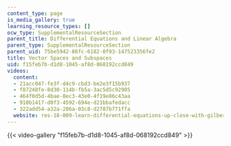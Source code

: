 ```yaml
---
content_type: page
is_media_gallery: true
learning_resource_types: []
ocw_type: SupplementalResourceSection
parent_title: Differential Equations and Linear Algebra
parent_type: SupplementalResourceSection
parent_uid: 75be5942-86fc-6182-0f93-147523356fe2
title: Vector Spaces and Subspaces
uid: f15feb7b-d1d8-1045-af8d-068192ccd849
videos:
  content:
  - 21acc047-fe3f-d4c9-cbd3-be2e3f15b937
  - f87248fe-8d30-114b-fb5a-3ac5d5c92905
  - 464f0d5d-4bae-8ec3-43e0-4f19e86c43aa
  - 910b1417-d0f3-4592-694e-d21bbafedacc
  - 322add54-a32a-286a-03c8-d2787b771ffa
  website: res-18-009-learn-differential-equations-up-close-with-gilbert-strang-and-cleve-moler-fall-2015
---
```



{{< video-gallery "f15feb7b-d1d8-1045-af8d-068192ccd849" >}}

